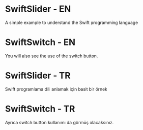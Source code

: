 # SwiftSlider - EN

A simple example to understand the Swift programming language

# SwiftSwitch - EN
You will also see the use of the switch button.

# SwiftSlider - TR

Swift programlama dili anlamak için basit bir örnek

# SwiftSwitch - TR
Ayrıca switch button kullanımı da görmüş olacaksınız.
